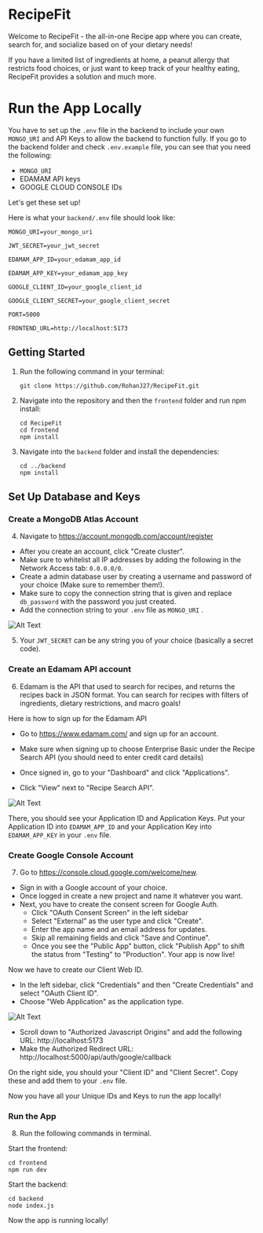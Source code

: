 # RecipeFit
Welcome to RecipeFit - the all-in-one Recipe app where you can create, search for, and socialize based on of your dietary needs!

If you have a limited list of ingredients at home, a peanut allergy that restricts food choices, or just want to keep track of your healthy eating, RecipeFit provides a solution and much more.

# Run the App Locally

You have to set up the ```.env``` file in the backend to include your own ```MONGO_URI``` and API Keys to allow the backend to function fully. If you go to the backend folder and check ```.env.example``` file, you can see that you need the following:
- ```MONGO_URI```
- EDAMAM API keys
- GOOGLE CLOUD CONSOLE IDs

Let's get these set up!

Here is what your ```backend/.env``` file should look like:

```
MONGO_URI=your_mongo_uri

JWT_SECRET=your_jwt_secret

EDAMAM_APP_ID=your_edamam_app_id

EDAMAM_APP_KEY=your_edamam_app_key

GOOGLE_CLIENT_ID=your_google_client_id

GOOGLE_CLIENT_SECRET=your_google_client_secret

PORT=5000

FRONTEND_URL=http://localhost:5173
```

## Getting Started

1. Run the following command in your terminal:
    ```
   git clone https://github.com/RohanJ27/RecipeFit.git
    ```
2. Navigate into the repository and then the ```frontend``` folder and run npm install:
   ```
   cd RecipeFit
   cd frontend
   npm install
   ```
3. Navigate into the ```backend``` folder and install the dependencies:
   ```
   cd ../backend
   npm install
   ```
## Set Up Database and Keys
### Create a MongoDB Atlas Account

4. Navigate to https://account.mongodb.com/account/register
- After you create an account, click "Create cluster".
- Make sure to whitelist all IP addresses by adding the following in the Network Access tab: ```0.0.0.0/0```.
- Create a admin database user by creating a username and password of your choice (Make sure to remember them!).
- Make sure to copy the connection string that is given and replace ```db_password``` with the password you just created.
- Add the connection string to your ```.env``` file as ```MONGO_URI``` .

![Alt Text](https://i.sstatic.net/ITq6c.png "Optional Tooltip")

5.  Your ```JWT_SECRET``` can be any string you of your choice (basically a secret code).

### Create an Edamam API account

6. Edamam is the API that used to search for recipes, and returns the recipes back in JSON format. You can search for recipes with filters of ingredients, dietary restrictions, and macro goals!

Here is how to sign up for the Edamam API

- Go to https://www.edamam.com/ and sign up for an account.
- Make sure when signing up to choose Enterprise Basic under the Recipe Search API (you should need to enter credit card details)

- Once signed in, go to your "Dashboard" and click "Applications".
- Click "View" next to "Recipe Search API".

![Alt Text](https://cms-assets.tutsplus.com/cdn-cgi/image/width=630/uploads/users/321/posts/41545/image-upload/dashboard.JPG "Optional Tooltip")

There, you should see your Application ID and Application Keys.
Put your Application ID into ```EDAMAM_APP_ID``` and your Application Key into ```EDAMAM_APP_KEY``` in your ```.env``` file.

### Create Google Console Account
7. Go to https://console.cloud.google.com/welcome/new.

- Sign in with a Google account of your choice.
- Once logged in create a new project and name it whatever you want.
- Next, you have to create the consent screen for Google Auth.
   - Click "OAuth Consent Screen" in the left sidebar
   - Select "External" as the user type and click "Create".
   - Enter the app name and an email address for updates.
   - Skip all remaining fields and click "Save and Continue".
   - Once you see the "Public App" button, click "Publish App" to shift the status from "Testing" to "Production".
Your app is now live!

Now we have to create our Client Web ID.

- In the left sidebar, click "Credentials" and then "Create Credentials" and select "OAuth Client ID".
- Choose "Web Application" as the application type.

![Alt Text](https://blog.logrocket.com/wp-content/uploads/2022/08/img6-Steps-to-create-OAuth-client-ID.png "Optional Tooltip")

- Scroll down to "Authorized Javascript Origins" and add the following URL: http://localhost:5173
- Make the Authorized Redirect URL:
  http://localhost:5000/api/auth/google/callback

On the right side, you should your "Client ID" and "Client Secret". Copy these and add them to your ```.env``` file.

Now you have all your Unique IDs and Keys to run the app locally!

### Run the App

8.  Run the following commands in terminal.

Start the frontend:

```
cd frontend
npm run dev
```

Start the backend:

```
cd backend
node index.js
```

Now the app is running locally!
